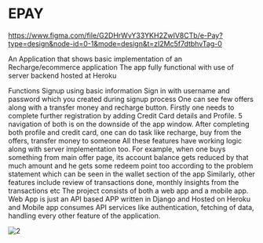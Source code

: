 # EPAY
https://www.figma.com/file/G2DHrWvY33YKH2ZwIV8CTb/e-Pay?type=design&node-id=0-1&mode=design&t=zI2Mc5f7dtbhvTag-0

An Application that shows basic implementation of an Recharge/ecommerce application
The app fully functional with use of server backend hosted at Heroku

Functions
Signup using basic information
Sign in with username and password which you created during signup process
One can see few offers along with a transfer money and recharge button.
Firstly one needs to complete further registration by adding Credit Card details and Profile. 5 navigation of both is on the downside of the app window.
After completing both profile and credit card, one can do task like recharge, buy from the offers, transfer money to someone
All these features have working logic along with server implementation too.
For example, when one buys something from main offer page, its account balance gets reduced by that much amount and he gets some redeem point too according to the problem statement
which can be seen in the wallet section of the app
Similarly, other features include review of transactions done, monthly insights from the transactions etc
The project consists of both a web app and a mobile app. Web App is just an API based APP written in Django and Hosted on Heroku and Mobile app consumes API services like authentication,
fetching of data, handling every other feature of the application.

![2](https://github.com/Kadirolajide11/EPAY/assets/105279010/6831172a-5d6f-41d4-8b8d-6dc8febce001)

